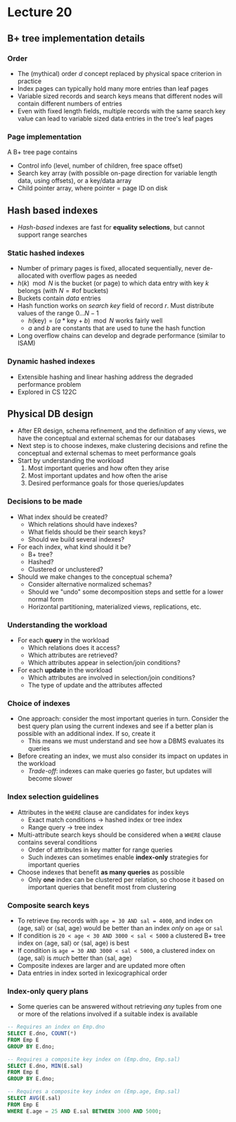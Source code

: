 # Lecture 20

## B+ tree implementation details

### Order

- The (mythical) order $d$ concept replaced by physical space criterion in practice
- Index pages can typically hold many more entries than leaf pages
- Variable sized records and search keys means that different nodes will contain different numbers of entries
- Even with fixed length fields, multiple records with the same search key value can lead to variable sized data entries in the tree's leaf pages

### Page implementation

A B+ tree page contains

- Control info (level, number of children, free space offset)
- Search key array (with possible on-page direction for variable length data, using offsets), or a key/data array
- Child pointer array, where pointer = page ID on disk

## Hash based indexes

- *Hash-based* indexes are fast for **equality selections**, but cannot support range searches

### Static hashed indexes

- Number of primary pages is fixed, allocated sequentially, never de-allocated with overflow pages as needed
- $h(k) \mod N$ is the bucket (or page) to which data entry with key $k$ belongs (with $N = \text{\# of buckets}$)
- Buckets contain *data* entries
- Hash function works on *search key* field of record $r$. Must distribute values of the range $0 \dots N - 1$
	- $h(\text{key}) = (a * \text{key} + b) \mod N$ works fairly well
	- $a$ and $b$ are constants that are used to tune the hash function
- Long overflow chains can develop and degrade performance (similar to ISAM)

### Dynamic hashed indexes

- Extensible hashing and linear hashing address the degraded performance problem
- Explored in CS 122C

## Physical DB design

- After ER design, schema refinement, and the definition of any views, we have the conceptual and external schemas for our databases
- Next step is to choose indexes, make clustering decisions and refine the conceptual and external schemas to meet performance goals
- Start by understanding the workload
	1) Most important queries and how often they arise
	2) Most important updates and how often the arise
	3) Desired performance goals for those queries/updates

### Decisions to be made

- What index should be created?
	- Which relations should have indexes?
	- What fields should be their search keys?
	- Should we build several indexes?
- For each index, what kind should it be?
	- B+ tree?
	- Hashed?
	- Clustered or unclustered?
- Should we make changes to the conceptual schema?
	- Consider alternative normalized schemas?
	- Should we "undo" some decomposition steps and settle for a lower normal form
	- Horizontal partitioning, materialized views, replications, etc.

### Understanding the workload

- For each **query** in the workload
	- Which relations does it access?
	- Which attributes are retrieved?
	- Which attributes appear in selection/join conditions?
- For each **update** in the workload
	- Which attributes are involved in selection/join conditions?
	- The type of update and the attributes affected

### Choice of indexes

- One approach: consider the most important queries in turn. Consider the best query plan using the current indexes and see if a better plan is possible with an additional index. If so, create it
	- This means we must understand and see how a DBMS evaluates its queries
- Before creating an index, we must also consider its impact on updates in the workload
	- *Trade-off*: indexes can make queries go faster, but updates will become slower

### Index selection guidelines

- Attributes in the `WHERE` clause are candidates for index keys
	- Exact match conditions -> hashed index or tree index
	- Range query -> tree index
- Multi-attribute search keys should be considered when a `WHERE` clause contains several conditions
	- Order of attributes in key matter for range queries
	- Such indexes can sometimes enable **index-only** strategies for important queries
- Choose indexes that benefit **as many queries** as possible
	- Only **one** index can be clustered per relation, so choose it based on important queries that benefit most from clustering

### Composite search keys

- To retrieve `Emp` records with `age = 30 AND sal = 4000`, and index on $\langle \text{age, sal} \rangle$ or $\langle \text{sal, age} \rangle$ would be better than an index *only* on `age` or `sal`
- If condition is `20 < age < 30 AND 3000 < sal < 5000` a clustered B+ tree index on $\langle \text{age, sal} \rangle$ or $\langle \text{sal, age} \rangle$ is best
- If condition is `age = 30 AND 3000 < sal < 5000`, a clustered index on $\langle \text{age, sal} \rangle$ is *much* better than $\langle \text{sal, age} \rangle$
- Composite indexes are larger and are updated more often
- Data entries in index sorted in lexicographical order

### Index-only query plans

- Some queries can be answered without retrieving *any* tuples from one or more of the relations involved if a suitable index is available

```SQL
-- Requires an index on Emp.dno
SELECT E.dno, COUNT(*)
FROM Emp E
GROUP BY E.dno;

-- Requires a composite key index on (Emp.dno, Emp.sal)
SELECT E.dno, MIN(E.sal)
FROM Emp E
GROUP BY E.dno;

-- Requires a composite key index on (Emp.age, Emp.sal)
SELECT AVG(E.sal)
FROM Emp E
WHERE E.age = 25 AND E.sal BETWEEN 3000 AND 5000;
```